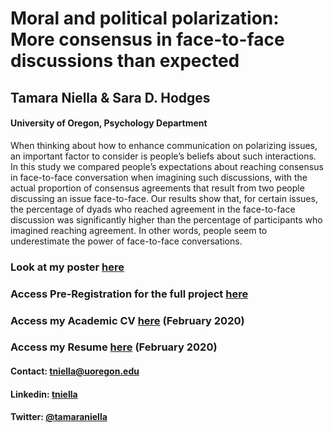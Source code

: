 # Moral and political polarization: More consensus in face-to-face discussions than expected

## Tamara Niella & Sara D. Hodges

#### University of Oregon, Psychology Department 

When thinking about how to enhance communication on polarizing issues, an important factor to consider is people’s beliefs about such interactions. In this study we compared people’s expectations about reaching consensus in face-to-face conversation when imagining such discussions, with the actual proportion of consensus agreements that result from two people discussing an issue face-to-face. Our results show that, for certain issues, the percentage of dyads who reached agreement in the face-to-face discussion was significantly higher than the percentage of participants who imagined reaching agreement. In other words, people seem to underestimate the power of face-to-face conversations. 
 
### Look at my poster [here](https://drive.google.com/file/d/12crD7fxHQ4e2z2E7VpUEwx0jul2kYAce/view?usp=sharing)

### Access Pre-Registration for the full project [here](https://osf.io/4962h)

### Access my Academic CV [here](https://uoregon-my.sharepoint.com/:b:/g/personal/tniella_uoregon_edu/EWc0rF0cdbJOlvvolxSz0JYBSo-CM3Gax0vLYcOmoIpCew?e=8ZkiZf) (February 2020)

### Access my Resume [here](https://uoregon-my.sharepoint.com/:b:/g/personal/tniella_uoregon_edu/EUgI7aZNlZxLuHjV19689VMBmiO7GGbxn0c89vpqiMdqLg?e=TrvHKh)  (February 2020)

#### Contact: tniella@uoregon.edu 
#### Linkedin: [tniella](https://www.linkedin.com/in/tniella)
#### Twitter: [@tamaraniella](https://twitter.com/tamaraniella)

